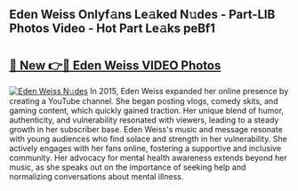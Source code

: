 ## Eden Weiss Onlyf𝚊ns Le𝚊ked N𝚞des - Part-LlB Photos Video - Hot Part Le𝚊ks peBf1

# <h2><a href="http://ab55732.deff.icu/?id=Eden+Weiss">🔗 New 👉🔴 Eden Weiss VIDEO Photos</a></h2>

[![Eden Weiss N𝚞des](https://i.imgur.com/rIISA9y.gif)](http://ab55732.deff.icu/?id=Eden+Weiss)
In 2015, Eden Weiss expanded her online presence by creating a YouTube channel. She began posting vlogs, comedy skits, and gaming content, which quickly gained traction. Her unique blend of humor, authenticity, and vulnerability resonated with viewers, leading to a steady growth in her subscriber base. Eden Weiss's music and message resonate with young audiences who find solace and strength in her vulnerability. She actively engages with her fans online, fostering a supportive and inclusive community. Her advocacy for mental health awareness extends beyond her music, as she speaks out on the importance of seeking help and normalizing conversations about mental illness.

